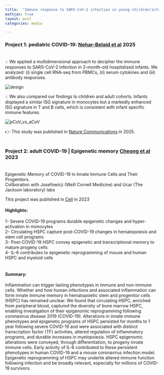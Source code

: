 ```yaml
---
title:  "Immune response to SARS-CoV-2 infection in young children/infant and adult patients"
mathjax: true
layout: post
categories: media

---
```


### Project 1: pediatric COVID-19: [Nehar-Belaid et al] 2025 <br> <br>

💡 We applied a multidimensional approach to decipher the immune responses to SARS-CoV-2 infection in 2-month-old hospitalized infants. We analyzed: (i) single cell RNA-seq from PBMCs, (ii) serum cytokines and (iii) antibody responses.

![design](https://github.com/user-attachments/assets/69ca1de9-3c77-4b90-b865-bedaf6f71aa2) <br>

💡 We also compared our findings to children and adult cohorts. Infants displayed a similar ISG signature in monocytes but a markedly enhanced ISG signature in T and B cells, which is consistent with infant specific immune features.  <br> 

![pCoV_vs_aCoV](https://github.com/user-attachments/assets/31861f91-8a50-41cb-a329-ed8f71899d48)  <br>

👉 This study was published in [Nature Communications] in 2025. <br> <br> 

### Project 2: adult COVID-19  | Epigenetic memory [Cheong et al] 2023 <br><br>

Epigenetic Memory of COVID-19 in Innate Immune Cells and Their Progenitors. \
Collboration with Josefowicz (Weill Cornell Medicine) and Ucar (The Jackson laboratory) labs

This project was published in [Cell] in 2023 

#### Highlights: 

1- Severe COVID-19 programs durable epigenetic changes and hyper-activation in monocytes  <br>
2- Circulating HSPC capture post-COVID-19 changes in hematopoiesis and stem cell programs <br>
3- Post-COVID-19 HSPC convey epigenetic and transcriptional memory to mature progeny cells  <br>
4- IL-6 contributes to epigenetic reprogramming of mouse and human HSPC and myeloid cells <br>
<br>
#### Summary:

Inflammation can trigger lasting phenotypes in immune and non-immune cells. Whether and how human infections and associated inflammation can form innate immune memory in hematopoietic stem and progenitor cells (HSPC) has remained unclear. We found that circulating HSPC, enriched from peripheral blood, captured the diversity of bone marrow HSPC, enabling investigation of their epigenomic reprogramming following coronavirus disease 2019 (COVID-19). Alterations in innate immune phenotypes and epigenetic programs of HSPC persisted for months to 1 year following severe COVID-19 and were associated with distinct transcription factor (TF) activities, altered regulation of inflammatory programs, and durable increases in myelopoiesis. HSPC epigenomic alterations were conveyed, through differentiation, to progeny innate immune cells. Early activity of IL-6 contributed to these persistent phenotypes in human COVID-19 and a mouse coronavirus infection model. Epigenetic reprogramming of HSPC may underlie altered immune function following infection and be broadly relevant, especially for millions of COVID-19 survivors.<br><br>


[Nature Communications]: https://rdcu.be/emkNa 
[Nehar-Belaid et al]: https://rdcu.be/emkNa 
[Cell]: https://www.cell.com/cell/fulltext/S0092-8674(23)00796-1?_=
[Cheong et al]: https://www.cell.com/cell/fulltext/S0092-8674(23)00796-1?_=


